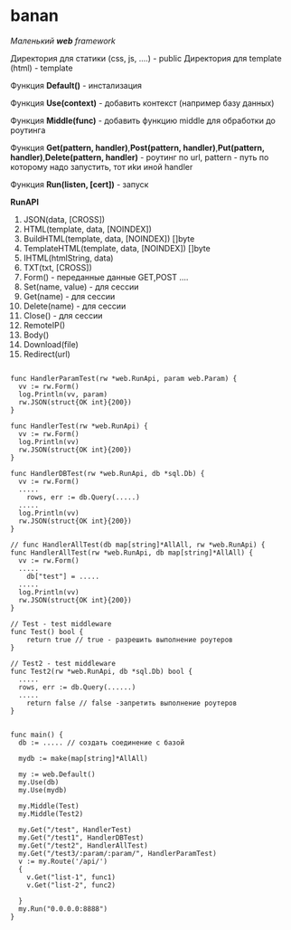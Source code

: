 # banan


*Маленький **web**  framework* 

Директория для статики (css, js, ....) - public
Директория для template (html) - template


Функция **Default()** - инстализация  

Функция **Use(context)** - добавить контекст (например базу данных)

Функция **Middle(func)** - добавить функцию middle для обработки до роутинга

Функция **Get(pattern, handler)**,**Post(pattern, handler)**,**Put(pattern, handler)**,**Delete(pattern, handler)** - роутинг по url, pattern - путь по которому надо запустить, тот иkи иной handler

Функция **Run(listen, [cert])** - запуск 

**RunAPI**
1. JSON(data, [CROSS])
1. HTML(template, data, [NOINDEX])
1. BuildHTML(template, data, [NOINDEX]) []byte
1. TemplateHTML(template, data, [NOINDEX]) []byte
1. IHTML(htmlString, data)
1. TXT(txt, [CROSS])
1. Form() - переданные данные GET,POST ....
1. Set(name, value) - для сессии
1. Get(name) -  для сессии
1. Delete(name) -  для сессии
1. Close() - для сессии
1. RemoteIP()
1. Body()
1. Download(file)  
1. Redirect(url)


```

func HandlerParamTest(rw *web.RunApi, param web.Param) {
  vv := rw.Form()
  log.Println(vv, param)
  rw.JSON(struct{OK int}{200})
}

func HandlerTest(rw *web.RunApi) {
  vv := rw.Form()
  log.Println(vv)
  rw.JSON(struct{OK int}{200})
}

func HandlerDBTest(rw *web.RunApi, db *sql.Db) {
  vv := rw.Form()
  .....
    rows, err := db.Query(.....)
  .....
  log.Println(vv)
  rw.JSON(struct{OK int}{200})
}

// func HandlerAllTest(db map[string]*AllAll, rw *web.RunApi) {
func HandlerAllTest(rw *web.RunApi, db map[string]*AllAll) {
  vv := rw.Form()
  .....
    db["test"] = .....
  .....
  log.Println(vv)
  rw.JSON(struct{OK int}{200})
}

// Test - test middleware
func Test() bool {
	return true // true - разрешить выполнение роутеров
}
  
// Test2 - test middleware
func Test2(rw *web.RunApi, db *sql.Db) bool {
  .....
  rows, err := db.Query(......)
  .....
	return false // false -запретить выполнение роутеров
}


func main() {
  db := ..... // создать соединение с базой

  mydb := make(map[string]*AllAll)

  my := web.Default()
  my.Use(db)
  my.Use(mydb)

  my.Middle(Test)
  my.Middle(Test2)
  
  my.Get("/test", HandlerTest)
  my.Get("/test1", HandlerDBTest)
  my.Get("/test2", HandlerAllTest)
  my.Get("/test3/:param/:param/", HandlerParamTest)
  v := my.Route('/api/')
  {
    v.Get("list-1", func1)
    v.Get("list-2", func2)
    
  }
  my.Run("0.0.0.0:8888")
}

```  
